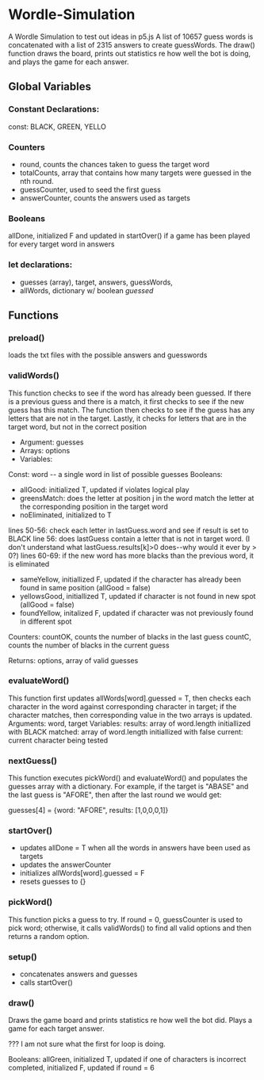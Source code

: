 # Wordle-Simulation
A Wordle Simulation to test out ideas in p5.js
A list of 10657 guess words is concatenated with a list of 2315 answers to create guessWords.  The draw() function draws the board, prints out statistics re how well the bot is doing, and plays the game for each answer.  

## Global Variables

### Constant Declarations:
const:  BLACK, GREEN, YELLO

### Counters
- round, counts the chances taken to guess the target word
- totalCounts, array that contains how many targets were guessed in the nth round.
- guessCounter, used to seed the first guess
- answerCounter, counts the answers used as targets

### Booleans
allDone, initialized F and updated in startOver() if a game has been played for every target word in answers 

### let declarations:
- guesses (array), target, answers, guessWords, 
- allWords, dictionary w/ boolean *guessed* 

## Functions

### preload() 
loads the txt files with the possible answers and guesswords

### validWords()
This function checks to see if the word has already been guessed.  If there is a previous guess and there is a match, it first checks to see if the new guess has this match.  The function then checks to see if the guess has any letters that are not in the target.  Lastly, it checks for letters that are in the target word, but not in the correct position

- Argument: guesses
- Arrays: options
- Variables: 

Const: word -- a single word in list of possible guesses
Booleans:
- allGood:  initialized T, updated if violates logical play
- greensMatch:  does the letter at position j in the word match the letter at the corresponding position in the target word  
- noEliminated, initialized to T

lines 50-56:  check each letter in lastGuess.word and see if result is set to BLACK
line 56:  does lastGuess contain a letter that is not in target word.  (I don't understand what lastGuess.results[k]>0 does--why would it ever by > 0?)
lines 60-69:  if the new word has more blacks than the previous word, it is eliminated

- sameYellow, initiallized F, updated if the character has already been found in same position (allGood = false)
- yellowsGood, initiallized T, updated if character is not found in new spot (allGood = false)
- foundYellow, initalized F, updated if character was not previously found in different spot

Counters:
countOK, counts the number of blacks in the last guess
countC, counts the number of blacks in the current guess

Returns:  options, array of valid guesses

### evaluateWord()
This function first updates allWords[word].guessed = T, then checks each character in the word against corresponding character in target; if the character matches, then corresponding value in the two arrays is updated.
Arguments:
word, target
Variables:
results: array of word.length initiallized with BLACK
matched: array of word.length initiallized with false
current:  current character being tested

### nextGuess()
This function executes pickWord() and evaluateWord() and populates the guesses array with a dictionary. For example, if the target is "ABASE" and the last guess is "AFORE", then after the last round we would get:

guesses[4] = {word: "AFORE", results: [1,0,0,0,1]}


### startOver()
- updates allDone = T when all the words in answers have been used as targets
- updates the answerCounter
- initializes allWords[word].guessed = F
- resets guesses to {} 

### pickWord()
This function picks a guess to try.  If round = 0, guessCounter is used to pick word; otherwise, it calls validWords() to find all valid options and then returns a random option.

### setup()
- concatenates answers and guesses
- calls startOver()

### draw()
Draws the game board and prints statistics re how well the bot did.  Plays a game for each target answer. 

??? I am not sure what the first for loop is doing.  

Booleans:
allGreen, initialized T, updated if one of characters is incorrect
completed, initialized F, updated if round = 6